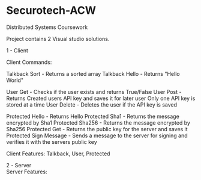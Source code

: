 # Securotech-ACW
Distributed Systems Coursework

Project contains 2 Visual studio solutions.  

1 - Client  

Client Commands: 

Talkback Sort <ints> - Returns a sorted array
Talkback Hello - Returns "Hello World"

User Get <Name> - Checks if the user exists and returns True/False
User Post <Name> - Returns Created users API key and saves it for later user
	Only one API key is stored at a time
User Delete <Name> - Deletes the user if the API key is saved

Protected Hello - Returns Hello <Name>
Protected Sha1 <Message> - Returns the message encrypted by Sha1
Protected Sha256 <Message> - Returns the message encrypted by Sha256
Protected Get - Returns the public key for the server and saves it
Protected Sign Message - Sends a message to the server for signing and verifies it with the servers public key

Client Features: Talkback, User, Protected

2 - Server  
Server Features:
